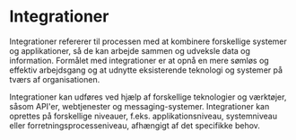 # Integrationer

Integrationer refererer til processen med at kombinere forskellige systemer og applikationer, så de kan arbejde sammen og udveksle data og information. Formålet med integrationer er at opnå en mere sømløs og effektiv arbejdsgang og at udnytte eksisterende teknologi og systemer på tværs af organisationen.

Integrationer kan udføres ved hjælp af forskellige teknologier og værktøjer, såsom API'er, webtjenester og messaging-systemer. Integrationer kan oprettes på forskellige niveauer, f.eks. applikationsniveau, systemniveau eller forretningsprocesseniveau, afhængigt af det specifikke behov.
